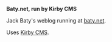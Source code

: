 

**Baty.net, run by Kirby CMS**  

Jack Baty's weblog running at [baty.net](https://baty.net).

Uses [Kirby CMS](https://getkirby.com).

